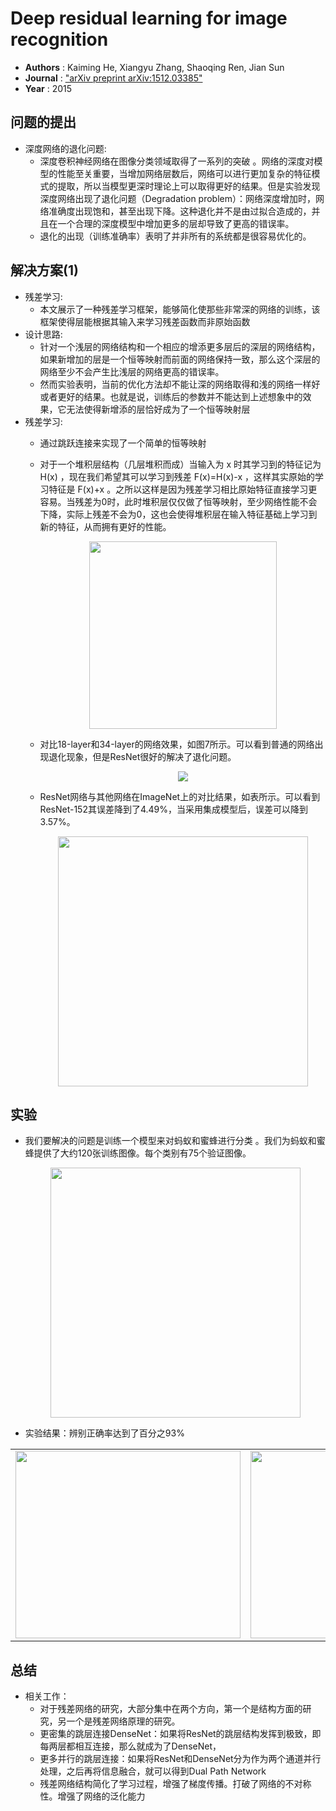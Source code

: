 # Deep residual learning for image recognition

* **Authors** : Kaiming He, Xiangyu Zhang, Shaoqing Ren, Jian Sun
* **Journal** : ["arXiv preprint arXiv:1512.03385"](http://arxiv.org/abs/1512.03385)
* **Year** : 2015


## 问题的提出
* 深度网络的退化问题:
  * 深度卷积神经网络在图像分类领域取得了一系列的突破 。网络的深度对模型的性能至关重要，当增加网络层数后，网络可以进行更加复杂的特征模式的提取，所以当模型更深时理论上可以取得更好的结果。但是实验发现深度网络出现了退化问题（Degradation problem）：网络深度增加时，网络准确度出现饱和，甚至出现下降。这种退化并不是由过拟合造成的，并且在一个合理的深度模型中增加更多的层却导致了更高的错误率。
  * 退化的出现（训练准确率）表明了并非所有的系统都是很容易优化的。
## 解决方案(1)

* 残差学习:
  * 本文展示了一种残差学习框架，能够简化使那些非常深的网络的训练，该框架使得层能根据其输入来学习残差函数而非原始函数
* 设计思路:
  * 针对一个浅层的网络结构和一个相应的增添更多层后的深层的网络结构，如果新增加的层是一个恒等映射而前面的网络保持一致，那么这个深层的网络至少不会产生比浅层的网络更高的错误率。
  * 然而实验表明，当前的优化方法却不能让深的网络取得和浅的网络一样好或者更好的结果。也就是说，训练后的参数并不能达到上述想象中的效果，它无法使得新增添的层恰好成为了一个恒等映射层
* 残差学习:
  * 通过跳跃连接来实现了一个简单的恒等映射
  * 对于一个堆积层结构（几层堆积而成）当输入为 x 时其学习到的特征记为 H(x) ，现在我们希望其可以学习到残差 F(x)=H(x)-x ，这样其实原始的学习特征是 F(x)+x 。之所以这样是因为残差学习相比原始特征直接学习更容易。当残差为0时，此时堆积层仅仅做了恒等映射，至少网络性能不会下降，实际上残差不会为0，这也会使得堆积层在输入特征基础上学习到新的特征，从而拥有更好的性能。
    <p align="center">
     <img src = "https://user-images.githubusercontent.com/98577810/158724998-cbdbe6b0-7dc4-41fe-ab27-dd029ddf31e2.png" width="300"/>
    </p>

  * 对比18-layer和34-layer的网络效果，如图7所示。可以看到普通的网络出现退化现象，但是ResNet很好的解决了退化问题。
    <p align="center">
      <img src = "https://user-images.githubusercontent.com/98577810/158728711-3fae97c0-dd52-4a72-9d29-dfca9ac7e216.png">
    </p>

  * ResNet网络与其他网络在ImageNet上的对比结果，如表所示。可以看到ResNet-152其误差降到了4.49%，当采用集成模型后，误差可以降到3.57%。
    <p align="center">
      <img src = "https://user-images.githubusercontent.com/98577810/158729438-2848cb63-b8fb-4983-9868-babbc4b6bbe0.png" width= "400"/>
    </p>
 
## 实验
* 我们要解决的问题是训练一个模型来对蚂蚁和蜜蜂进行分类 。我们为蚂蚁和蜜蜂提供了大约120张训练图像。每个类别有75个验证图像。
    <p align="center">
      <img src = "https://user-images.githubusercontent.com/98577810/158730050-e8b4b9b3-02fd-44e2-8dc4-5caa080abc31.png" width= "400"/>
    </p>


* 实验结果：辨别正确率达到了百分之93%
<table>
<!--   <tr>
    <td>First Screen Page</td>
     <td>Holiday Mention</td>
     <td>Present day in purple and selected day in pink</td>
  </tr> -->
  <tr>
    <td><img width="360" height="300" src="https://user-images.githubusercontent.com/98577810/158726646-b947a133-c5db-48ae-9e77-708972fc5e16.png"></td>
    <td><img width="360" height="300" src="https://user-images.githubusercontent.com/98577810/158726693-b6e2b33d-ca1d-47f8-8577-31e27bf3192d.png"></td>
    <td><img width="360" height="300" src="https://user-images.githubusercontent.com/98577810/158726710-2419bce3-977f-4bf0-88a0-0eee5b4a1cc6.png"></td>
  </tr>
 </table>

## 总结
* 相关工作：
  * 对于残差网络的研究，大部分集中在两个方向，第一个是结构方面的研究，另一个是残差网络原理的研究。
  * 更密集的跳层连接DenseNet：如果将ResNet的跳层结构发挥到极致，即每两层都相互连接，那么就成为了DenseNet，
  * 更多并行的跳层连接：如果将ResNet和DenseNet分为作为两个通道并行处理，之后再将信息融合，就可以得到Dual Path Network
  * 残差网络结构简化了学习过程，增强了梯度传播。打破了网络的不对称性。增强了网络的泛化能力



